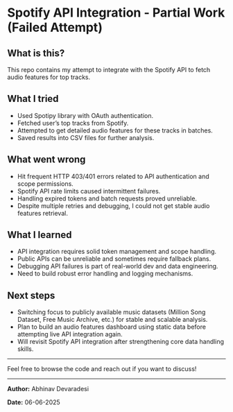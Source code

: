 # Spotify API Integration - Partial Work (Failed Attempt)

## What is this?

This repo contains my attempt to integrate with the Spotify API to fetch audio features for top tracks.

## What I tried

- Used Spotipy library with OAuth authentication.
- Fetched user’s top tracks from Spotify.
- Attempted to get detailed audio features for these tracks in batches.
- Saved results into CSV files for further analysis.

## What went wrong

- Hit frequent HTTP 403/401 errors related to API authentication and scope permissions.
- Spotify API rate limits caused intermittent failures.
- Handling expired tokens and batch requests proved unreliable.
- Despite multiple retries and debugging, I could not get stable audio features retrieval.

## What I learned

- API integration requires solid token management and scope handling.
- Public APIs can be unreliable and sometimes require fallback plans.
- Debugging API failures is part of real-world dev and data engineering.
- Need to build robust error handling and logging mechanisms.

## Next steps

- Switching focus to publicly available music datasets (Million Song Dataset, Free Music Archive, etc.) for stable and scalable analysis.
- Plan to build an audio features dashboard using static data before attempting live API integration again.
- Will revisit Spotify API integration after strengthening core data handling skills.

---

Feel free to browse the code and reach out if you want to discuss!

---

**Author:** Abhinav Devaradesi

**Date:** 06-06-2025

